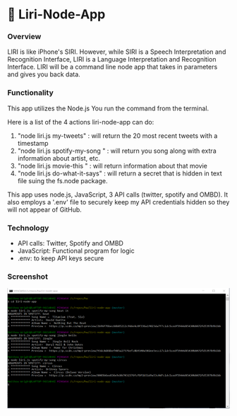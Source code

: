 
# :department_store: Liri-Node-App

### Overview
LIRI is like iPhone's SIRI. However, while SIRI is a Speech Interpretation and Recognition Interface, LIRI is a Language Interpretation and Recognition Interface. LIRI will be a command line node app that takes in parameters and gives you back data.

### Functionality

This app utilizes the Node.js   You run the command from the terminal.

Here is a list of the 4 actions liri-node-app can do:
  1. "node liri.js my-tweets" : will return the 20 most recent tweets with a timestamp
  2. "node liri.js spotify-my-song <songname>" : will return you song along with extra information about artist, etc.
  3. "node liri.js movie-this <movie name>" : will return information about that movie
  4. "node liri.js do-what-it-says" : will return a secret that is hidden in text file suing the fs.node package.
  
  This app uses node.js, JavaScript, 3 API calls (twitter, spotify and OMBD).  It also employs a '.env' file to securely keep my API credentials hidden so they will not appear of GitHub.

### Technology
* API calls: Twitter, Spotify and OMBD
* JavaScript: Functional program for logic
* .env: to keep API keys secure
 

<!-- ### Video Link
<strong>[Bamazon store app video demonstration](https://drive.google.com/open?id=1myM5Ycymp9T8ULY79YtZSIFycjTSSPl3)</strong> -->

### Screenshot
![Full Size](assets/liri.png)




